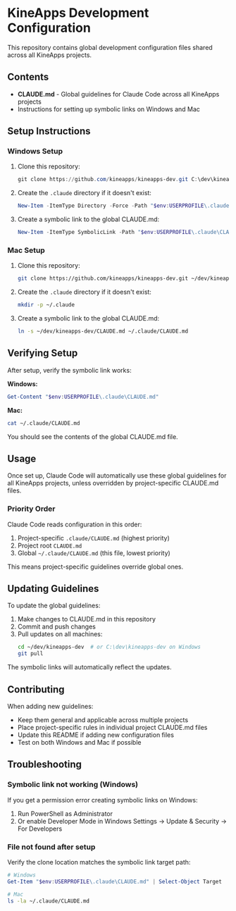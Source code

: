 # KineApps Development Configuration

This repository contains global development configuration files shared across all KineApps projects.

## Contents

- **CLAUDE.md** - Global guidelines for Claude Code across all KineApps projects
- Instructions for setting up symbolic links on Windows and Mac

## Setup Instructions

### Windows Setup

1. Clone this repository:
   ```powershell
   git clone https://github.com/kineapps/kineapps-dev.git C:\dev\kineapps-dev
   ```

2. Create the `.claude` directory if it doesn't exist:
   ```powershell
   New-Item -ItemType Directory -Force -Path "$env:USERPROFILE\.claude"
   ```

3. Create a symbolic link to the global CLAUDE.md:
   ```powershell
   New-Item -ItemType SymbolicLink -Path "$env:USERPROFILE\.claude\CLAUDE.md" -Target "C:\dev\kineapps-dev\CLAUDE.md"
   ```

### Mac Setup

1. Clone this repository:
   ```bash
   git clone https://github.com/kineapps/kineapps-dev.git ~/dev/kineapps-dev
   ```

2. Create the `.claude` directory if it doesn't exist:
   ```bash
   mkdir -p ~/.claude
   ```

3. Create a symbolic link to the global CLAUDE.md:
   ```bash
   ln -s ~/dev/kineapps-dev/CLAUDE.md ~/.claude/CLAUDE.md
   ```

## Verifying Setup

After setup, verify the symbolic link works:

**Windows:**
```powershell
Get-Content "$env:USERPROFILE\.claude\CLAUDE.md"
```

**Mac:**
```bash
cat ~/.claude/CLAUDE.md
```

You should see the contents of the global CLAUDE.md file.

## Usage

Once set up, Claude Code will automatically use these global guidelines for all KineApps projects, unless overridden by project-specific CLAUDE.md files.

### Priority Order

Claude Code reads configuration in this order:
1. Project-specific `.claude/CLAUDE.md` (highest priority)
2. Project root `CLAUDE.md`
3. Global `~/.claude/CLAUDE.md` (this file, lowest priority)

This means project-specific guidelines override global ones.

## Updating Guidelines

To update the global guidelines:

1. Make changes to CLAUDE.md in this repository
2. Commit and push changes
3. Pull updates on all machines:
   ```bash
   cd ~/dev/kineapps-dev  # or C:\dev\kineapps-dev on Windows
   git pull
   ```

The symbolic links will automatically reflect the updates.

## Contributing

When adding new guidelines:
- Keep them general and applicable across multiple projects
- Place project-specific rules in individual project CLAUDE.md files
- Update this README if adding new configuration files
- Test on both Windows and Mac if possible

## Troubleshooting

### Symbolic link not working (Windows)

If you get a permission error creating symbolic links on Windows:
1. Run PowerShell as Administrator
2. Or enable Developer Mode in Windows Settings → Update & Security → For Developers

### File not found after setup

Verify the clone location matches the symbolic link target path:
```powershell
# Windows
Get-Item "$env:USERPROFILE\.claude\CLAUDE.md" | Select-Object Target
```

```bash
# Mac
ls -la ~/.claude/CLAUDE.md
```
